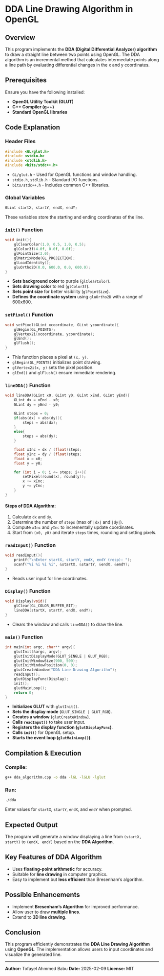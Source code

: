 # DDA Line Drawing Algorithm in OpenGL

## Overview
This program implements the **DDA (Digital Differential Analyzer) algorithm** to draw a straight line between two points using OpenGL. The DDA algorithm is an incremental method that calculates intermediate points along a line path by evaluating differential changes in the x and y coordinates.

## Prerequisites
Ensure you have the following installed:
- **OpenGL Utility Toolkit (GLUT)**
- **C++ Compiler (g++)**
- **Standard OpenGL libraries**

## Code Explanation

### Header Files
```cpp
#include <GL/glut.h>
#include <stdio.h>
#include <stdlib.h>
#include <bits/stdc++.h>
```
- `GL/glut.h` - Used for OpenGL functions and window handling.
- `stdio.h`, `stdlib.h` - Standard I/O functions.
- `bits/stdc++.h` - Includes common C++ libraries.

### Global Variables
```cpp
GLint startX, startY, endX, endY;
```
These variables store the starting and ending coordinates of the line.

### `init()` Function
```cpp
void init(){
    glClearColor(1.0, 0.5, 1.0, 0.5);
    glColor3f(4.0f, 0.0f, 0.0f);
    glPointSize(3.0);
    glMatrixMode(GL_PROJECTION);
    glLoadIdentity();
    gluOrtho2D(0.0, 600.0, 0.0, 600.0);
}
```
- **Sets background color** to purple (`glClearColor`).
- **Sets drawing color** to red (`glColor3f`).
- **Sets point size** for better visibility (`glPointSize`).
- **Defines the coordinate system** using `gluOrtho2D` with a range of 600x600.

### `setPixel()` Function
```cpp
void setPixel(GLint xcoordinate, GLint ycoordinate){
    glBegin(GL_POINTS);
    glVertex2i(xcoordinate, ycoordinate);
    glEnd();
    glFlush();
}
```
- This function places a pixel at `(x, y)`.
- `glBegin(GL_POINTS)` initializes point drawing.
- `glVertex2i(x, y)` sets the pixel position.
- `glEnd()` and `glFlush()` ensure immediate rendering.

### `lineDDA()` Function
```cpp
void lineDDA(GLint x0, GLint y0, GLint xEnd, GLint yEnd){
    GLint dx = xEnd - x0;
    GLint dy = yEnd - y0;

    GLint steps = 0;
    if(abs(dx) > abs(dy)){
        steps = abs(dx);
    }
    else{
        steps = abs(dy);
    }

    float xInc = dx / (float)steps;
    float yInc = dy / (float)steps;
    float x = x0;
    float y = y0;

    for (int i = 0; i <= steps; i++){
        setPixel(round(x), round(y));
        x += xInc;
        y += yInc;
    }
}
```
#### Steps of DDA Algorithm:
1. Calculate `dx` and `dy`.
2. Determine the number of `steps` (max of `|dx|` and `|dy|`).
3. Compute `xInc` and `yInc` to incrementally update coordinates.
4. Start from `(x0, y0)` and iterate `steps` times, rounding and setting pixels.

### `readInput()` Function
```cpp
void readInput(){
    printf("\nEnter startX, startY, endX, endY (resp): ");
    scanf("%i %i %i %i", &startX, &startY, &endX, &endY);
}
```
- Reads user input for line coordinates.

### `Display()` Function
```cpp
void Display(void){
    glClear(GL_COLOR_BUFFER_BIT);
    lineDDA(startX, startY, endX, endY);
}
```
- Clears the window and calls `lineDDA()` to draw the line.

### `main()` Function
```cpp
int main(int argc, char** argv){
    glutInit(&argc, argv);
    glutInitDisplayMode(GLUT_SINGLE | GLUT_RGB);
    glutInitWindowSize(900, 500);
    glutInitWindowPosition(0, 0);
    glutCreateWindow("DDA Line Drawing Algorithm");
    readInput();
    glutDisplayFunc(Display);
    init();
    glutMainLoop();
    return 0;
}
```
- **Initializes GLUT** with `glutInit()`.
- **Sets the display mode** (`GLUT_SINGLE | GLUT_RGB`).
- **Creates a window** (`glutCreateWindow`).
- **Calls `readInput()`** to take user input.
- **Registers the display function (`glutDisplayFunc`)**.
- **Calls `init()`** for OpenGL setup.
- **Starts the event loop (`glutMainLoop()`)**.

## Compilation & Execution
### Compile:
```sh
g++ dda_algorithm.cpp -o dda -lGL -lGLU -lglut
```
### Run:
```sh
./dda
```
Enter values for `startX`, `startY`, `endX`, and `endY` when prompted.

## Expected Output
The program will generate a window displaying a line from `(startX, startY)` to `(endX, endY)` based on the **DDA Algorithm**.

## Key Features of DDA Algorithm
- Uses **floating-point arithmetic** for accuracy.
- Suitable for **line drawing** in computer graphics.
- Easy to implement but **less efficient** than Bresenham’s algorithm.

## Possible Enhancements
- Implement **Bresenham’s Algorithm** for improved performance.
- Allow user to draw **multiple lines**.
- Extend to **3D line drawing**.

## Conclusion
This program efficiently demonstrates the **DDA Line Drawing Algorithm** using **OpenGL**. The implementation allows users to input coordinates and visualize the generated line.

---
**Author:** Tofayel Ahmmed Babu 
**Date:** 2025-02-09
**License:** MIT
